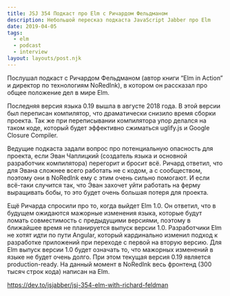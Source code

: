 ```yaml
---
title: JSJ 354 Подкаст про Elm с Ричардом Фельдманом
description: Небольшой пересказ подкаста JavaScript Jabber про Elm
date: 2019-04-05
tags:
  - elm
  - podcast
  - interview
layout: layouts/post.njk
---
```

Послушал подкаст с Ричардом Фельдманом (автор книги “Elm in Action” и директор по технологиям NoRedInk), в котором он рассказал про общее положение дел в мире Elm.

Последняя версия языка 0.19 вышла в августе 2018 года. В этой версии был переписан компилятор, что драматически снизило время сборки проекта. Так же при переписывании компилятора упор делался на таком коде, который будет эффективно сжиматься uglify.js и Google Closure Compiler.

Ведущие подкаста задали вопрос про потенциальную опасность для проекта, если Эван Чаплицкий (создатель языка и основной разработчик компилятора) перегорит и бросит всё. Ричард ответил, что для Эвана сложнее всего работать не с кодом, а с сообществом, поэтому они в NoRedInk ему с этим очень сильно помогают. И если всё-таки случится так, что Эван захочет уйти работать на ферму выращивать бобы, то это будет очень большая потеря для проекта.

Ещё Ричарда спросили про то, когда выйдет Elm 1.0. Он ответил, что в будущем ожидаются мажорные изменения языка, которые будут ломать совместимость с предыдущими версиями, поэтому в ближайшее время не планируется выпуск версии 1.0. Разработчики Elm не хотят идти по пути Angular, который кардинально изменил подход к разработке приложений при переходе с первой на вторую версию. Для Elm выпуск версии 1.0 будет означать то, что мажорных изменений в языке не будет очень долго. При этом текущая версия 0.19 является production-ready. На данный момент в NoRedInk весь фронтенд (300 тысяч строк кода) написан на Elm.

https://dev.to/jsjabber/jsj-354-elm-with-richard-feldman 
